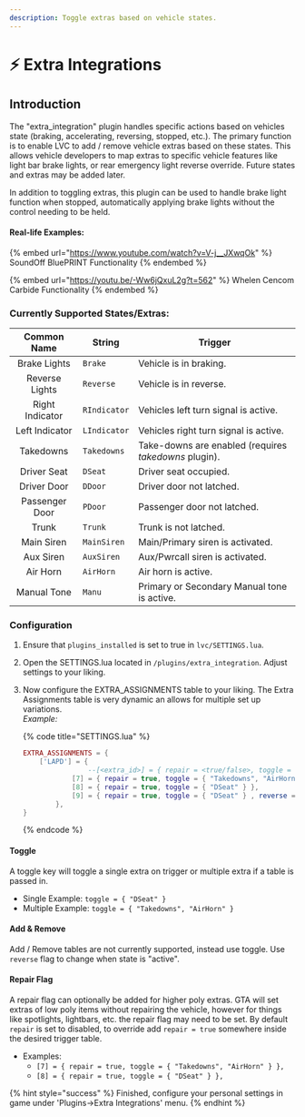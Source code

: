 ```yaml
---
description: Toggle extras based on vehicle states.
---
```


# ⚡ Extra Integrations

## Introduction

The "extra\_integration" plugin handles specific actions based on vehicles state (braking, accelerating, reversing, stopped, etc.). The primary function is to enable LVC to add / remove vehicle extras based on these states. This allows vehicle developers to map extras to specific vehicle features like light bar brake lights, or rear emergency light reverse override. Future states and extras may be added later.

In addition to toggling extras, this plugin can be used to handle brake light function when stopped, automatically applying brake lights without the control needing to be held.

#### Real-life Examples:

{% embed url="https://www.youtube.com/watch?v=V-j__JXwqOk" %}
SoundOff BluePRINT Functionality
{% endembed %}

{% embed url="https://youtu.be/-Ww6jQxuL2g?t=562" %}
Whelen Cencom Carbide Functionality
{% endembed %}

### **Currently Supported States/Extras:**

|   Common Name   | String       | Trigger                                               |
| :-------------: | ------------ | ----------------------------------------------------- |
|   Brake Lights  | `Brake`      | Vehicle is in braking.                                |
|  Reverse Lights | `Reverse`    | Vehicle is in reverse.                                |
| Right Indicator | `RIndicator` | Vehicles left turn signal is active.                  |
|  Left Indicator | `LIndicator` | Vehicles right turn signal is active.                 |
|    Takedowns    | `Takedowns`  | Take-downs are enabled (requires _takedowns_ plugin). |
|   Driver Seat   | `DSeat`      | Driver seat occupied.                                 |
|   Driver Door   | `DDoor`      | Driver door not latched.                              |
|  Passenger Door | `PDoor`      | Passenger door not latched.                           |
|      Trunk      | `Trunk`      | Trunk is not latched.                                 |
|    Main Siren   | `MainSiren`  | Main/Primary siren is activated.                      |
|    Aux Siren    | `AuxSiren`   | Aux/Pwrcall siren is activated.                       |
|     Air Horn    | `AirHorn`    | Air horn is active.                                   |
|   Manual Tone   | `Manu`       | Primary or Secondary Manual tone is active.           |

### Configuration

1. Ensure that `plugins_installed` is set to true in `lvc/SETTINGS.lua`.
2. Open the SETTINGS.lua located in `/plugins/extra_integration`. Adjust settings to your liking.
3.  Now configure the EXTRA\_ASSIGNMENTS table to your liking. The Extra Assignments table is very dynamic an allows for multiple set up variations.\
    _Example:_

    {% code title="SETTINGS.lua" %}
    ```lua
    EXTRA_ASSIGNMENTS = {
        ['LAPD'] = { 
        			--[<extra_id>] = { repair = <true/false>, toggle = {<string(s)>}, reverse = <true/false>}
    			[7] = { repair = true, toggle = { "Takedowns", "AirHorn" } },
    			[8] = { repair = true, toggle = { "DSeat" } },
    			[9] = { repair = true, toggle = { "DSeat" } , reverse = true},
    		},
    }
    ```
    {% endcode %}

    ####

#### Toggle

A toggle key will toggle a single extra on trigger or multiple extra if a table is passed in.

* Single Example: `toggle = { "DSeat" }`
* Multiple Example: `toggle = { "Takedowns", "AirHorn" }`

#### Add & Remove

Add / Remove tables are not currently supported, instead use toggle. Use `reverse` flag to change when state is "active".

#### Repair Flag

A repair flag can optionally be added for higher poly extras. GTA will set extras of low poly items without repairing the vehicle, however for things like spotlights, lightbars, etc. the repair flag may need to be set. By default `repair` is set to disabled, to override add `repair = true` somewhere inside the desired trigger table.

* Examples:
  * `[7] = { repair = true, toggle = { "Takedowns", "AirHorn" } },`
  * `[8] = { repair = true, toggle = { "DSeat" } },`

{% hint style="success" %}
Finished, configure your personal settings in game under 'Plugins->Extra Integrations' menu.
{% endhint %}
